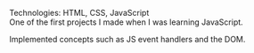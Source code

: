 Technologies: HTML, CSS, JavaScript<br>
One of the first projects I made when I was learning JavaScript. 

Implemented concepts such as JS event handlers and the DOM.
